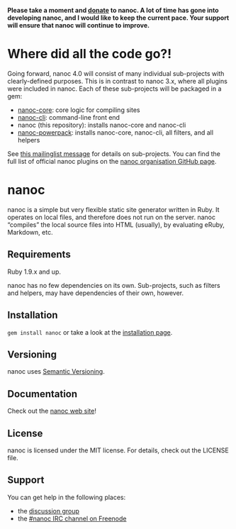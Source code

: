 **Please take a moment and [donate](http://pledgie.com/campaigns/9282) to nanoc. A lot of time has gone into developing nanoc, and I would like to keep the current pace. Your support will ensure that nanoc will continue to improve.**

# Where did all the code go?!

Going forward, nanoc 4.0 will consist of many individual sub-projects with
clearly-defined purposes. This is in contrast to nanoc 3.x, where all plugins
were included in nanoc. Each of these sub-projects will be packaged in a gem:

* [nanoc-core](http://github.com/nanoc/nanoc-core): core logic for compiling sites
* [nanoc-cli](http://github.com/nanoc/nanoc-cli): command-line front end
* nanoc (this repository): installs nanoc-core and nanoc-cli
* [nanoc-powerpack](http://github.com/nanoc/nanoc-powerpack): installs nanoc-core, nanoc-cli, all filters, and all helpers

See [this mailinglist message](https://groups.google.com/forum/#!topic/nanoc/vtMojy3Un2I) for details on sub-projects. You can find the full list of official nanoc plugins on the [nanoc organisation GitHub page](http://github.com/nanoc).

# nanoc

nanoc is a simple but very flexible static site generator written in Ruby.
It operates on local files, and therefore does not run on the server. nanoc
“compiles” the local source files into HTML (usually), by evaluating eRuby,
Markdown, etc.

## Requirements

Ruby 1.9.x and up.

nanoc has no few dependencies on its own. Sub-projects, such as filters and
helpers, may have dependencies of their own, however.

## Installation

`gem install nanoc` or take a look at the [installation page](http://nanoc.ws/install/).

## Versioning

nanoc uses [Semantic Versioning](http://semver.org/).

## Documentation

Check out the [nanoc web site](http://nanoc.ws)!

## License

nanoc is licensed under the MIT license. For details, check out the LICENSE file.

## Support

You can get help in the following places:

* the [discussion group](http://groups.google.com/group/nanoc)
* the [#nanoc IRC channel on Freenode](irc://chat.freenode.net/#nanoc)
